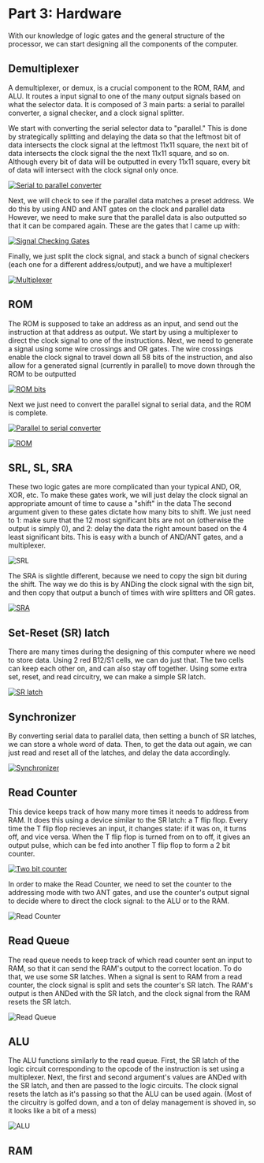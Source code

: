 # Part 3: Hardware

With our knowledge of logic gates and the general structure of the processor, we can start designing all the components of the computer.

## Demultiplexer
A demultiplexer, or demux, is a crucial component to the ROM, RAM, and ALU.
It routes a input signal to one of the many output signals based on what the selector data.
It is composed of 3 main parts: a serial to parallel converter, a signal checker, and a clock signal splitter.

We start with converting the serial selector data to "parallel."
This is done by strategically splitting and delaying the data so that the leftmost bit of data intersects the clock signal at the leftmost 11x11 square, the next bit of data intersects the clock signal the the next 11x11 square, and so on.
Although every bit of data will be outputted in every 11x11 square, every bit of data will intersect with the clock signal only once.

[![Serial to parallel converter](http://imgur.com/v6iX5d9.png)](http://play.starmaninnovations.com/varlife/YnGJhtTyGt)

Next, we will check to see if the parallel data matches a preset address.
We do this by using AND and ANT gates on the clock and parallel data
However, we need to make sure that the parallel data is also outputted so that it can be compared again.
These are the gates that I came up with:

[![Signal Checking Gates](http://imgur.com/KAtnrKI.png)](http://play.starmaninnovations.com/varlife/nFweIfflLl)

Finally, we just split the clock signal, and stack a bunch of signal checkers (each one for a different address/output), and we have a multiplexer!

[![Multiplexer](http://imgur.com/hpgUufI.png)](http://play.starmaninnovations.com/varlife/JdsIIWIcPa)

## ROM
The ROM is supposed to take an address as an input, and send out the instruction at that address as output.
We start by using a multiplexer to direct the clock signal to one of the instructions.
Next, we need to generate a signal using some wire crossings and OR gates.
The wire crossings enable the clock signal to travel down all 58 bits of the instruction, and also allow for a generated signal (currently in parallel) to move down through the ROM to be outputted

[![ROM bits](http://imgur.com/Nlj8B2F.png)](http://play.starmaninnovations.com/varlife/ZExrQPCgwf)

Next we just need to convert the parallel signal to serial data, and the ROM is complete.

[![Parallel to serial converter](http://imgur.com/lQCOFTm.png)](http://play.starmaninnovations.com/varlife/cPnZMldukU)

[![ROM](http://imgur.com/rwF6CL9.png)](http://play.starmaninnovations.com/varlife/gowVDURoIc)

## SRL, SL, SRA
These two logic gates are more complicated than your typical AND, OR, XOR, etc.
To make these gates work, we will just delay the clock signal an appropriate amount of time to cause a "shift" in the data
The second argument given to these gates dictate how many bits to shift.
We just need to 1: make sure that the 12 most significant bits are not on (otherwise the output is simply 0), and 2: delay the data the right amount based on the 4 least significant bits.
This is easy with a bunch of AND/ANT gates, and a multiplexer.

![SRL](http://imgur.com/wtAkNw1.png)

The SRA is slightle different, because we need to copy the sign bit during the shift.
The way we do this is by ANDing the clock signal with the sign bit, and then copy that output a bunch of times with wire splitters and OR gates.

[![SRA](http://imgur.com/GwH8oTJ.png)](http://play.starmaninnovations.com/varlife/DdNReVfSua)

## Set-Reset (SR) latch
There are many times during the designing of this computer where we need to store data.
Using 2 red B12/S1 cells, we can do just that.
The two cells can keep each other on, and can also stay off together.
Using some extra set, reset, and read circuitry, we can make a simple SR latch.

[![SR latch](http://imgur.com/W7eNmfr.png)](http://play.starmaninnovations.com/varlife/qiFFgGEvRd)

## Synchronizer
By converting serial data to parallel data, then setting a bunch of SR latches, we can store a whole word of data.
Then, to get the data out again, we can just read and reset all of the latches, and delay the data accordingly.

[![Synchronizer](http://imgur.com/fRgFuAR.png)](http://play.starmaninnovations.com/varlife/hYdaWoyjwz)

## Read Counter
This device keeps track of how many more times it needs to address from RAM.
It does this using a device similar to the SR latch: a T flip flop.
Every time the T flip flop recieves an input, it changes state: if it was on, it turns off, and vice versa.
When the T flip flop is turned from on to off, it gives an output pulse, which can be fed into another T flip flop to form a 2 bit counter.

[![Two bit counter](http://imgur.com/ayN556Y.png)](http://play.starmaninnovations.com/varlife/sqMCPQpoLS)

In order to make the Read Counter, we need to set the counter to the addressing mode with two ANT gates, and use the counter's output signal to decide where to direct the clock signal: to the ALU or to the RAM.


![Read Counter](http://imgur.com/Zf8t5PH.png)

## Read Queue
The read queue needs to keep track of which read counter sent an input to RAM, so that it can send the RAM's output to the correct location.
To do that, we use some SR latches.
When a signal is sent to RAM from a read counter, the clock signal is split and sets the counter's SR latch.
The RAM's output is then ANDed with the SR latch, and the clock signal from the RAM resets the SR latch.

![Read Queue](http://imgur.com/EkqUHae.png)

## ALU
The ALU functions similarly to the read queue.
First, the SR latch of the logic circuit corresponding to the opcode of the instruction is set using a multiplexer.
Next, the first and second argument's values are ANDed with the SR latch, and then are passed to the logic circuits.
The clock signal resets the latch as it's passing so that the ALU can be used again.
(Most of the circuitry is golfed down, and a ton of delay management is shoved in, so it looks like a bit of a mess)

![ALU](http://imgur.com/hpQLlw9.png)

## RAM
